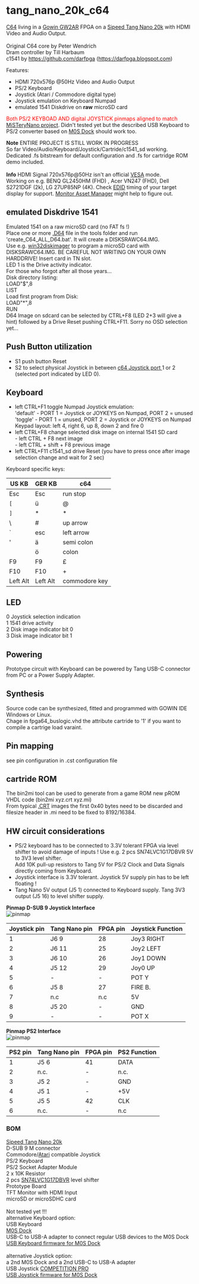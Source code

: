# tang_nano_20k_c64
[C64](https://en.wikipedia.org/wiki/Commodore_64) living in a [Gowin GW2AR](https://www.gowinsemi.com/en/product/detail/38/) FPGA on a [Sipeed Tang Nano 20k](https://api.dl.sipeed.com/shareURL/TANG/Nano_20K) with HDMI Video and Audio Output.<br>
<br>
Original C64 core by Peter Wendrich<br>
Dram controller by Till Harbaum<br>
c1541 by https://github.com/darfpga (https://darfpga.blogspot.com)<br> 

Features:
* HDMI 720x576p @50Hz Video and Audio Output
* PS/2 Keyboard
* Joystick (Atari / Commodore digital type)<br>
* Joystick emulation on Keyboard Numpad<br>
* emulated 1541 Diskdrive on **raw** microSD card <br>

<font color="red">Both PS/2 KEYBOAD AND digital JOYSTICK pinmaps aligned to match</font> [MiSTeryNano project](https://github.com/harbaum/MiSTeryNano). Didn't tested yet but the described USB Keyboard to PS/2 converter based on [M0S Dock](https://wiki.sipeed.com/hardware/en/maixzero/m0s/m0s.html) should work too.

**Note** ENTIRE PROJECT IS STILL WORK IN PROGRESS</b>
<br>So far Video/Audio/Keyboard/Joystick/Cartride/c1541_sd working.<br>
Dedicated .fs bitstream for default configuration and .fs for cartridge ROM demo included.
<br><br>
**Info** HDMI Signal 720x576p@50Hz isn't an official [VESA](https://glenwing.github.io/docs/VESA-DMT-1.13.pdf) mode.<br>
Working on e.g. BENQ GL2450HM (FHD) , Acer VN247 (FHD), Dell S2721DGF (2k), LG 27UP85NP (4K). Check [EDID](https://en.wikipedia.org/wiki/Extended_Display_Identification_Data) timing of your target display for support. [Monitor Asset Manager](http://www.entechtaiwan.com/util/moninfo.shtm) might help to figure out.<br>

## emulated Diskdrive 1541
Emulated 1541 on a raw microSD card (no FAT fs !)<br>
Place one or more [.D64](https://vice-emu.sourceforge.io/vice_toc.html#TOC405) file in the tools folder and run 'create_C64_ALL_D64.bat'. It will create a DISKSRAWC64.IMG.<br> Use e.g. [win32diskimager](https://sourceforge.net/projects/win32diskimager/) to program a microSD card with DISKSRAWC64.IMG. BE CAREFUL NOT WRITING ON YOUR OWN HARDDRIVE! Insert card in TN slot.<br>
LED 1 is the Drive activity indicator.<br> For those who forgot after all those years...<br>
Disk directory listing: <br>
LOAD"$",8<br>
LIST<br> 
Load first program from Disk:<br>
LOAD"*",8<br>
RUN<br>
D64 Image on sdcard can be selected by CTRL+F8 (LED 2+3 will give a hint) followed by a Drive Reset pushing CTRL+F11. Sorry no OSD selection yet...

## Push Button utilization
* S1 push button Reset<br>
* S2 to select physical Joystick in between [c64 Joystick port ](https://www.c64-wiki.com/wiki/Control_Port) 1 or 2 (selected port indicated by LED 0).<br>
## Keyboard 
* left CTRL+F1 toggle Numpad Joystick emulation:<br>
 	'default' - PORT 1 = Joystick or JOYKEYS on Numpad, PORT 2 = unused<br>
	'toggle' - PORT 1 = unused,            PORT 2 = Joystick or JOYKEYS on Numpad <br>
    Keypad layout: left 4, right 6, up 8, down 2 and fire 0
* left CTRL+F8 change selected disk image on internal 1541 SD card<br>
          - left CTRL + F8 next image<br>
          - left CTRL + shift + F8  previous image<br>
* left CTRL+F11 c1541_sd drive Reset (you have to press once after image selection change and wait for 2 sec) <br>

Keyboard specific keys:<br>

| US KB | GER KB | c64|
| ----------- | ---   | --------  |
| Esc                | Esc | run stop |
| <code>&#91;</code> | ü   | @ |
| <code>&#93;</code> | *   | * |
| \\ | #   | up arrow |
| ` | esc   | left arrow |
| ' | ä   | semi colon |
|  | ö   | colon |
| F9 | F9   | &pound; |
| F10 | F10   | + |
| Left Alt | Left Alt | commodore key |

## LED
0 Joystick selection indication<br>
1 1541 drive activity<br>
2 Disk image indicator bit 0<br>
3 Disk image indicator bit 1<br>

## Powering
Prototype circuit with Keyboard can be powered by Tang USB-C connector from PC or a Power Supply Adapter. 
## Synthesis
Source code can be synthesized, fitted and programmed with GOWIN IDE Windows or Linux.<br>
Chage in fpga64_buslogic.vhd the attribute cartride to '1' if you want to compile a cartrige load varaint.
## Pin mapping 
see pin configuration in .cst configuration file
## cartride ROM
The bin2mi tool can be used to generate from a game ROM new pROM VHDL code (bin2mi xyz.crt xyz.mi)<br>
From typical [.CRT](https://vice-emu.sourceforge.io/vice_17.html#SEC429) images the first 0x40 bytes need to be discarded and filesize header in .mi need to be fixed to 8192/16384.<br>
## HW circuit considerations
- PS/2 keyboard has to be connected to 3.3V tolerant FPGA via level shifter to avoid damage of inputs ! Use e.g. 2 pcs SN74LVC1G17DBVR 5V to 3V3 level shifter.<br> Add 10K pull-up resistors to Tang 5V for PS/2 Clock and Data Signals directly coming from Keyboard.
- Joystick interface is 3.3V tolerant. Joystick 5V supply pin has to be left floating !
- Tang Nano 5V output (J5 1) connected to Keyboard supply. Tang 3V3 output (J5 16) to level shifter supply.

**Pinmap D-SUB 9 Joystick Interface** <br>
![pinmap](\.assets/vic20-Joystick.png)

| Joystick pin | Tang Nano pin | FPGA pin | Joystick Function |
| ----------- | ---   | --------  | ----- |
| 1 | J6 9  | 28   | Joy3 RIGHT | 28 |
| 2 | J6 11  | 25 | Joy2 LEFT | 25 |
| 3 | J6 10 | 26 | Joy1 DOWN | 26 |
| 4 | J5 12 | 29 | Joy0 UP | 29 |
| 5 | - | - | POT Y | - |
| 6 | J5 8 | 27 | FIRE B.| 27 |
| 7 | n.c | n.c | 5V | - |
| 8 | J5 20 | - | GND | - |
| 9 | - | - | POT X | - |

**Pinmap PS2 Interface** <br>
![pinmap](\.assets/ps2conn.png)

| PS2 pin | Tang Nano pin | FPGA pin | PS2 Function |
| ----------- | ---   | --------  | ----- |
| 1 | J5 6 | 41   | DATA  |
| 2 | n.c. | - | n.c. |
| 3 | J5 2 | - | GND |
| 4 | J5 1 | - | +5V |
| 5 | J5 5| 42 | CLK |
| 6 | n.c. | - | n.c |

### BOM

[Sipeed Tang Nano 20k](https://api.dl.sipeed.com/shareURL/TANG/Nano%209K/1_Specification)<br> 
D-SUB 9 M connector<br> 
Commodore/[Atari](https://en.wikipedia.org/wiki/Atari_CX40_joystick) compatible Joystick<br>
PS/2 Keyboard<br>
PS/2 Socket Adapter Module<br>
2 x 10K Resistor<br>
2 pcs [SN74LVC1G17DBVR](http://www.ti.com/document-viewer/SN74LVC1G17/datasheet) level shifter<br>
Prototype Board<br>
TFT Monitor with HDMI Input<br>
microSD or microSDHC card<br>
<br>
Not tested yet !!!<br>
alternative Keyboard option:<br>
USB Keyboard<br>
[M0S Dock](https://wiki.sipeed.com/hardware/en/maixzero/m0s/m0s.html)<br>
USB-C to USB-A adapter to connect regular USB devices to the M0S Dock<br>
[USB Keyboard firmware for M0S Dock](https://github.com/harbaum/MiSTeryNano/tree/d61060803bd5839fd0dca355d45b596c87f65832/bl616)<br>
<br>
alternative Joystick option:<br>
a 2nd M0S Dock and a 2nd USB-C to USB-A adapter<br>
USB Joystick [COMPETITION PRO](https://www.speedlink.com/en/COMPETITION-PRO-EXTRA-USB-Joystick-black-red/SL-650212-BKRD)<br>
[USB Joystick firmware for M0S Dock](https://github.com/harbaum/Pacman-TangNano9k/tree/2b078bfd923d8f4e174b177ab0912dd4eef6a7f2/m0sdock_usb_joystick)

